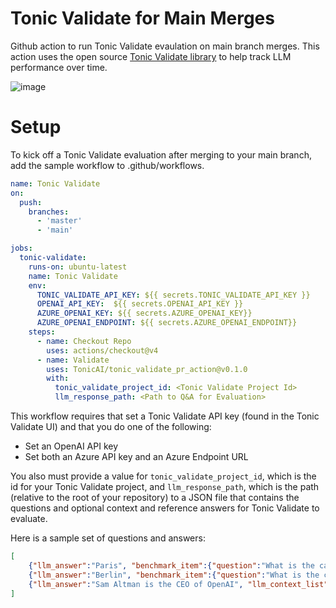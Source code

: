 # Tonic Validate for Main Merges

Github action to run Tonic Validate evaulation on main branch merges.  This action uses the open source [Tonic Validate library](https://github.com/TonicAI/tonic_validate) to help track LLM performance over time.

![image](https://github.com/TonicAI/tonic_validate_merge_action/assets/78937627/4c5f6235-7b9c-4e25-8371-7e36f3c92cd5)

# Setup

To kick off a Tonic Validate evaluation after merging to your main branch, add the sample workflow to .github/workflows.

```yml
name: Tonic Validate
on:
  push:
    branches:
      - 'master'
      - 'main'

jobs:
  tonic-validate:
    runs-on: ubuntu-latest
    name: Tonic Validate
    env:
      TONIC_VALIDATE_API_KEY: ${{ secrets.TONIC_VALIDATE_API_KEY }}
      OPENAI_API_KEY:  ${{ secrets.OPENAI_API_KEY }}
      AZURE_OPENAI_KEY: ${{ secrets.AZURE_OPENAI_KEY}}
      AZURE_OPENAI_ENDPOINT: ${{ secrets.AZURE_OPENAI_ENDPOINT}}
    steps:
      - name: Checkout Repo
        uses: actions/checkout@v4      
      - name: Validate
        uses: TonicAI/tonic_validate_pr_action@v0.1.0
        with:
          tonic_validate_project_id: <Tonic Validate Project Id>
          llm_response_path: <Path to Q&A for Evaluation>

```

This workflow requires that set a Tonic Validate API key (found in the Tonic Validate UI) and that you do one of the following:

- Set an OpenAI API key
- Set both an Azure API key and an Azure Endpoint URL

You also must provide a value for `tonic_validate_project_id`, which is the id for your Tonic Validate project, and `llm_response_path`, which is the path (relative to the root of your repository) to a JSON file that contains the questions and optional context and reference answers for Tonic Validate to evaluate. 

Here is a sample set of questions and answers:

```json
[
    {"llm_answer":"Paris", "benchmark_item":{"question":"What is the capital of Paris", "answer":"Paris"}},
    {"llm_answer":"Berlin", "benchmark_item":{"question":"What is the capital of Germany", "answer":"Berlin"}},
    {"llm_answer":"Sam Altman is the CEO of OpenAI", "llm_context_list": ["Sam Altman has been the CEO of OpenAI since 2019."], "benchmark_item":{"question":"Who is the CEO of OpenAI?", "answer":"Sam Altman"}},
]
```
